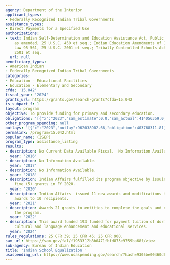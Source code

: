 ```yaml
---
agency: Department of the Interior
applicant_types:
- Federally Recognized Indian Tribal Governments
assistance_types:
- Direct Payments for a Specified Use
authorizations:
- text: Indian Self-Determination and Education Assistance Act, Public Law 93-638,
    as amended, 25 U.S.C. 450 et seq.; Indian Education Amendments of 1978, Public
    Law 95-561, 25 U.S.C. 2001 et seq.; Tribally Controlled Schools Act, 25 U.S.C.
    2501 et seq.
  url: null
beneficiary_types:
- American Indian
- Federally Recognized Indian Tribal Governments
categories:
- Education - Educational Facilities
- Education - Elementary and Secondary
cfda: '15.042'
fiscal_year: '2024'
grants_url: https://grants.gov/search-grants?cfda=15.042
is_subpart_f: 1
layout: program
objective: To provide funding for primary and secondary education.
obligations: '[{"x":"2023","sam_estimate":0.0,"sam_actual":414056359.0,"usa_spending_actual":414056359.05},{"x":"2024","sam_estimate":0.0,"sam_actual":383441901.0,"usa_spending_actual":408648814.06},{"x":"2025","sam_estimate":0.0,"sam_actual":518127000.0,"usa_spending_actual":39987979.0}]'
other_program_spending: null
outlays: '[{"x":"2023","outlay":962038902.66,"obligation":403768311.81},{"x":"2024","outlay":390203587.42,"obligation":350969129.04},{"x":"2025","outlay":3570347.23,"obligation":512475.0}]'
permalink: /program/15.042.html
popular_name: (ISEP)
program_type: assistance_listing
results:
- description: No Current Data Available Fiscal.  No Information Available.
  year: '2016'
- description: No Information Available.
  year: '2017'
- description: No Information Available.
  year: '2018'
- description: Indian Affairs fulfilled its program objective by issuing approximately
    five (5) grants in FY 2020.
  year: '2020'
- description: Indian Affairs  issued 11 new awards and modifications to existing
    awards to 10 recipients.
  year: '2021'
- description: Awards 21 grants to entities to complete the goals and objectives of
    the program.
  year: '2022'
- description: This award funded 193 funded for payment tuition of dormitory and transportation,
    cultural and language enhancement and educational services.
  year: '2024'
rules_regulations: 25 CFR 39; 25 CFR 45; 25 CFR 900.
sam_url: https://sam.gov/fal/f1953312b8b0471fbfd873e9759ba68f/view
sub-agency: Bureau of Indian Education
title: 'Indian School Equalization '
usaspending_url: https://www.usaspending.gov/search/?hash=9305be00460d63be823dca0593f89e51
---
```

